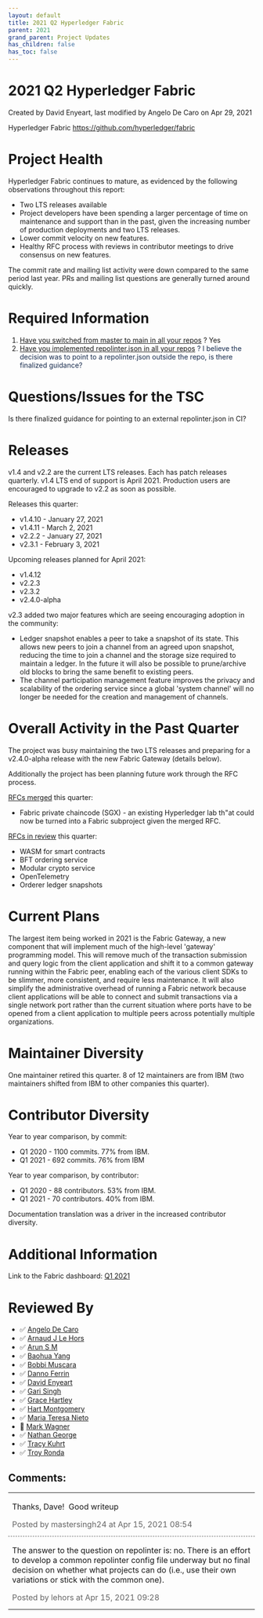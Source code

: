 ```yaml
---
layout: default
title: 2021 Q2 Hyperledger Fabric
parent: 2021
grand_parent: Project Updates
has_children: false
has_toc: false
---
```


# 2021 Q2 Hyperledger Fabric

Created by David Enyeart, last modified by Angelo De Caro on Apr 29, 2021

<span style="letter-spacing: 0.0px;"> Hyperledger Fabric
<a href="https://github.com/hyperledger/fabric" class="external-link" rel="nofollow">https://github.com/hyperledger/fabric</a></span>

# Project Health

Hyperledger Fabric continues to mature, as evidenced by the following
observations throughout this report:

-   Two LTS releases available
-   Project developers have been spending a larger percentage of time on
maintenance and support than in the past, given the increasing
number of production deployments and two LTS releases.
-   Lower commit velocity on new features.
-   Healthy RFC process with reviews in contributor meetings to drive
consensus on new features.

The commit rate and mailing list activity were down compared to the same
period last year. PRs and mailing list questions are generally turned
around quickly.

# Required Information

1.  <span style="color: rgb(68,68,68);"> <a href="https://wiki.hyperledger.org/display/TSC/Projects+have+two+quarters+to+comply+with+common+repo+structure?focusedCommentId=41591637#comment-41591637" rel="nofollow">Have you switched from master to main in all your
repos</a> </span> <span style="letter-spacing: 0.0px;">? Yes</span>
2.  <span class="placeholder-inline-tasks" style="color: rgb(23,43,77);text-decoration: none;"> <span style="color: rgb(68,68,68);">
<a href="https://wiki.hyperledger.org/display/TSC/Common+Repo+structure" rel="nofollow">Have you implemented repolinter.json in all your
repos</a> </span> </span> <span style="color: rgb(23,43,77);text-decoration: none;">? I believe the
decision was to point to a repolinter.json outside the repo, is
there finalized guidance?</span>

# Questions/Issues for the TSC

Is there finalized guidance for pointing to an external repolinter.json
in CI?

# Releases

v1.4 and v2.2 are the current LTS releases. Each has patch releases
quarterly. v1.4 LTS end of support is April 2021. Production users are
encouraged to upgrade to v2.2 as soon as possible.

Releases this quarter:

-   v1.4.10 - January 27, 2021
-   v1.4.11 - March 2, 2021
-   v2.2.2 - January 27, 2021
-   v2.3.1 - February 3, 2021

Upcoming releases planned for April 2021:

-   v1.4.12
-   v2.2.3
-   v2.3.2
-   v2.4.0-alpha

v2.3 added two major features which are seeing encouraging adoption in
the community:

-   Ledger snapshot enables a peer to take a snapshot of its state. This
allows new peers to join a channel from an agreed upon snapshot,
reducing the time to join a channel and the storage size required to
maintain a ledger. In the future it will also be possible to
prune/archive old blocks to bring the same benefit to existing
peers.
-   The channel participation management feature improves the privacy
and scalability of the ordering service since a global 'system
channel' will no longer be needed for the creation and management of
channels.

# Overall Activity in the Past Quarter

The project was busy maintaining the two LTS releases and preparing for
a v2.4.0-alpha release with the new Fabric Gateway (details below).

Additionally the project has been planning future work through the RFC
process.

<a href="https://github.com/hyperledger/fabric-rfcs/tree/master/text" class="external-link" rel="nofollow">RFCs merged</a> this quarter:

-   Fabric private chaincode (SGX) - an existing Hyperledger lab th"at could now be turned into a Fabric subproject given the merged RFC.

<a href="https://github.com/hyperledger/fabric-rfcs/pulls" class="external-link" rel="nofollow">RFCs in review</a> this quarter:

-   WASM for smart contracts
-   BFT ordering service
-   Modular crypto service
-   OpenTelemetry
-   Orderer ledger snapshots

# Current Plans

<span class="blob-code-inner blob-code-marker">The largest item being
worked in 2021 is the </span> <span class="blob-code-inner blob-code-marker">Fabric Gateway, a new component
that will implement much of the high-level 'gateway' programming model.
This will remove much of the transaction submission and query logic from
the client application and shift it to a common gateway running within
the Fabric peer, enabling each of the various client SDKs to be slimmer,
more consistent, and require less maintenance. It will also simplify the
administrative overhead of running a Fabric network because client
applications will be able to connect and submit transactions via a
single network port rather than the current situation where ports have
to be opened from a client application to multiple peers across
potentially multiple organizations. </span>

# Maintainer Diversity

One maintainer retired this quarter. 8 of 12 maintainers are from IBM
(two maintainers shifted from IBM to other companies this quarter).

# Contributor Diversity

Year to year comparison, by commit:

-   Q1 2020 - 1100 commits. 77% from IBM.
-   Q1 2021 - 692 commits. 76% from IBM

Year to year comparison, by contributor:

-   Q1 2020 - 88 contributors. 53% from IBM.
-   Q1 2021 - 70 contributors. 40% from IBM.

Documentation translation was a driver in the increased contributor
diversity.

# Additional Information

Link to the Fabric dashboard: <a href="https://insights.lfx.linuxfoundation.org/projects/hyperledger%2Ffabric/dashboard?time=%7B%22from%22:%222021-01-01T05:00:00.000Z%22,%22type%22:%22absolute%22,%22to%22:%222021-03-31T04:00:00.000Z%22%7D" class="external-link" rel="nofollow">Q1 2021</a>

# Reviewed By

-   ✅ <span class="placeholder-inline-tasks">
<a href="https://wiki.hyperledger.org/display/~angelo.decaro" class="confluence-userlink user-mention" data-username="angelo.decaro" data-linked-resource-id="16327529" data-linked-resource-version="1" data-linked-resource-type="userinfo" data-base-url="https://wiki.hyperledger.org">Angelo De Caro</a></span>
-   ✅ <span class="placeholder-inline-tasks">
<a href="https://wiki.hyperledger.org/display/~lehors" class="confluence-userlink user-mention" data-username="lehors" data-linked-resource-id="2394240" data-linked-resource-version="1" data-linked-resource-type="userinfo" data-base-url="https://wiki.hyperledger.org">Arnaud J Le Hors</a></span>
-   ✅ <span class="placeholder-inline-tasks">
<a href="https://wiki.hyperledger.org/display/~arsulegai" class="confluence-userlink user-mention" data-username="arsulegai" data-linked-resource-id="6427759" data-linked-resource-version="2" data-linked-resource-type="userinfo" data-base-url="https://wiki.hyperledger.org">Arun S M</a> </span>
-   ✅ <span class="placeholder-inline-tasks">
<a href="https://wiki.hyperledger.org/display/~baohua" class="confluence-userlink user-mention" data-username="baohua" data-linked-resource-id="2393082" data-linked-resource-version="2" data-linked-resource-type="userinfo" data-base-url="https://wiki.hyperledger.org">Baohua Yang</a> </span>
-   ✅ <span class="placeholder-inline-tasks">
<a href="https://wiki.hyperledger.org/display/~Bobbijn" class="confluence-userlink user-mention" data-username="Bobbijn" data-linked-resource-id="2393198" data-linked-resource-version="2" data-linked-resource-type="userinfo" data-base-url="https://wiki.hyperledger.org">Bobbi Muscara</a></span>
-   ✅ <span class="placeholder-inline-tasks">
<a href="https://wiki.hyperledger.org/display/~shemnon" class="confluence-userlink user-mention" data-username="shemnon" data-linked-resource-id="20022118" data-linked-resource-version="2" data-linked-resource-type="userinfo" data-base-url="https://wiki.hyperledger.org">Danno Ferrin</a></span>
-   ✅ <span class="placeholder-inline-tasks">
<a href="https://wiki.hyperledger.org/display/~denyeart" class="confluence-userlink user-mention" data-username="denyeart" data-linked-resource-id="2392864" data-linked-resource-version="1" data-linked-resource-type="userinfo" data-base-url="https://wiki.hyperledger.org">David Enyeart</a></span>
-   ✅ <span class="placeholder-inline-tasks">
<a href="https://wiki.hyperledger.org/display/~mastersingh24" class="confluence-userlink user-mention" data-username="mastersingh24" data-linked-resource-id="16321659" data-linked-resource-version="1" data-linked-resource-type="userinfo" data-base-url="https://wiki.hyperledger.org">Gari Singh</a> </span>
-   ✅ <span class="placeholder-inline-tasks">
<a href="https://wiki.hyperledger.org/display/~grace.hartley" class="confluence-userlink user-mention" data-username="grace.hartley" data-linked-resource-id="16324128" data-linked-resource-version="1" data-linked-resource-type="userinfo" data-base-url="https://wiki.hyperledger.org">Grace Hartley</a></span>
-   ✅ <span class="placeholder-inline-tasks">
<a href="https://wiki.hyperledger.org/display/~hartm" class="confluence-userlink user-mention" data-username="hartm" data-linked-resource-id="6422922" data-linked-resource-version="1" data-linked-resource-type="userinfo" data-base-url="https://wiki.hyperledger.org">Hart Montgomery</a></span>
-   ✅ <span class="placeholder-inline-tasks">
<a href="https://wiki.hyperledger.org/display/~mtng" class="confluence-userlink user-mention" data-username="mtng" data-linked-resource-id="24779370" data-linked-resource-version="1" data-linked-resource-type="userinfo" data-base-url="https://wiki.hyperledger.org">Maria Teresa Nieto</a></span>
-   🔲 <span class="placeholder-inline-tasks">
<a href="https://wiki.hyperledger.org/display/~mwagner" class="confluence-userlink user-mention" data-username="mwagner" data-linked-resource-id="5505170" data-linked-resource-version="1" data-linked-resource-type="userinfo" data-base-url="https://wiki.hyperledger.org">Mark Wagner</a> </span>
-   ✅ <span class="placeholder-inline-tasks">
<a href="https://wiki.hyperledger.org/display/~nage" class="confluence-userlink user-mention" data-username="nage" data-linked-resource-id="2393038" data-linked-resource-version="1" data-linked-resource-type="userinfo" data-base-url="https://wiki.hyperledger.org">Nathan George</a></span>
-   ✅ <span class="placeholder-inline-tasks">
<a href="https://wiki.hyperledger.org/display/~tkuhrt" class="confluence-userlink user-mention" data-username="tkuhrt" data-linked-resource-id="1180151" data-linked-resource-version="2" data-linked-resource-type="userinfo" data-base-url="https://wiki.hyperledger.org">Tracy Kuhrt</a> </span>
-   ✅ <span class="placeholder-inline-tasks">
<a href="https://wiki.hyperledger.org/display/~troyronda" class="confluence-userlink user-mention" data-username="troyronda" data-linked-resource-id="9110618" data-linked-resource-version="2" data-linked-resource-type="userinfo" data-base-url="https://wiki.hyperledger.org">Troy Ronda</a> </span>



## Comments:

<table data-border="0" width="100%">
<colgroup>
<col style="width: 100%" />
</colgroup>
<tbody>
<tr class="odd">
<td><span id="comment-50136104"></span>
<p>Thanks, Dave!  Good writeup</p>
<div class="smallfont" data-align="left" style="color: #666666; width: 98%; margin-bottom: 10px;">
 Posted by mastersingh24
at Apr 15, 2021 08:54 </div ></td>
</tr>
<tr class="even">
<td style="border-top: 1px dashed #666666"><span id="comment-50136111"></span>
<p>The answer to the question on repolinter is: no. There is an effort
to develop a common repolinter config file underway but no final
decision on whether what projects can do (i.e., use their own variations
or stick with the common one).</p>
<div class="smallfont" data-align="left" style="color: #666666; width: 98%; margin-bottom: 10px;">
Posted by lehors at Apr
15, 2021 09:28 </div ></td>
</tr>
</tbody>
</table>




